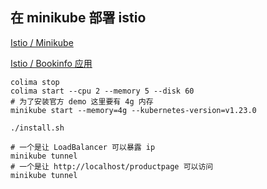 ## 在 minikube 部署 istio
[Istio / Minikube](https://istio.io/latest/zh/docs/setup/platform-setup/minikube/)

[Istio / Bookinfo 应用](https://istio.io/latest/zh/docs/examples/bookinfo/)

```shell
colima stop
colima start --cpu 2 --memory 5 --disk 60
# 为了安装官方 demo 这里要有 4g 内存
minikube start --memory=4g --kubernetes-version=v1.23.0

./install.sh

# 一个是让 LoadBalancer 可以暴露 ip
minikube tunnel
# 一个是让 http://localhost/productpage 可以访问
minikube tunnel
```